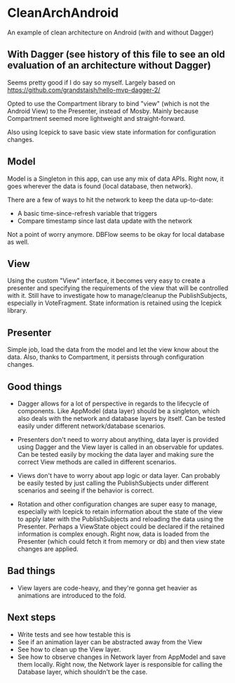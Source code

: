 # CleanArchAndroid
An example of clean architecture on Android (with and without Dagger)

With Dagger (see history of this file to see an old evaluation of an architecture without Dagger)
----
Seems pretty good if I do say so myself. Largely based on https://github.com/grandstaish/hello-mvp-dagger-2/

Opted to use the Compartment library to bind "view" (which is not the Android View) to the Presenter, instead of Mosby. Mainly because Compartment seemed more lightweight and straight-forward.

Also using Icepick to save basic view state information for configuration changes.

Model
----
Model is a Singleton in this app, can use any mix of data APIs. Right now, it goes wherever the data is found (local database, then network). 

There are a few of ways to hit the network to keep the data up-to-date:
- A basic time-since-refresh variable that triggers 
- Compare timestamp since last data update with the network

Not a point of worry anymore. DBFlow seems to be okay for local database as well.

View
----
Using the custom "View" interface, it becomes very easy to create a presenter and specifying the requirements of the view that will be controlled with it. Still have to investigate how to manage/cleanup the PublishSubjects, especially in VoteFragment. State information is retained using the Icepick library.

Presenter
----
Simple job, load the data from the model and let the view know about the data. Also, thanks to Compartment, it persists through configuration changes.


Good things
----
- Dagger allows for a lot of perspective in regards to the lifecycle of components. Like AppModel (data layer) should be a singleton, which also deals with the network and database layers by itself. Can be tested easily under different network/database scenarios.

- Presenters don't need to worry about anything, data layer is provided using Dagger and the View layer is called in an observable for updates. Can be tested easily by mocking the data layer and making sure the correct View methods are called in different scenarios.

- Views don't have to worry about app logic or data layer. Can probably be easily tested by just calling the PublishSubjects under different scenarios and seeing if the behavior is correct.

- Rotation and other configuration changes are super easy to manage, especially with Icepick to retain information about the state of the view to apply later with the PublishSubjects and reloading the data using the Presenter. Perhaps a ViewState object could be declared if the retained information is complex enough. Right now, data is loaded from the Presenter (which could fetch it from memory or db) and then view state changes are applied.

Bad things
----
- View layers are code-heavy, and they're gonna get heavier as animations are introduced to the fold.

Next steps
-----
- Write tests and see how testable this is
- See if an animation layer can be abstracted away from the View
- See how to clean up the View layer.
- See how to observe changes in Network layer from AppModel and save them locally. Right now, the Network layer is responsible for calling the Database layer, which shouldn't be the case.